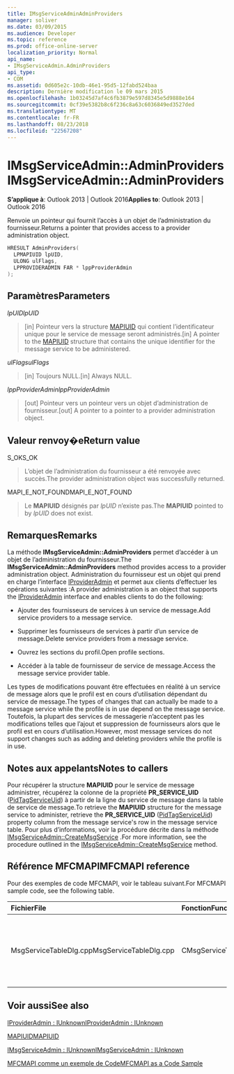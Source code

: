 ```yaml
---
title: IMsgServiceAdminAdminProviders
manager: soliver
ms.date: 03/09/2015
ms.audience: Developer
ms.topic: reference
ms.prod: office-online-server
localization_priority: Normal
api_name:
- IMsgServiceAdmin.AdminProviders
api_type:
- COM
ms.assetid: 0d605e2c-10db-46e1-95d5-12fabd524baa
description: Dernière modification le 09 mars 2015
ms.openlocfilehash: 1b03245d7af4c6fb3879e597d8345e5d9888e164
ms.sourcegitcommit: 0cf39e5382b8c6f236c8a63c6036849ed3527ded
ms.translationtype: MT
ms.contentlocale: fr-FR
ms.lasthandoff: 08/23/2018
ms.locfileid: "22567208"
---
```

# <a name="imsgserviceadminadminproviders"></a><span data-ttu-id="49b28-103">IMsgServiceAdmin::AdminProviders</span><span class="sxs-lookup"><span data-stu-id="49b28-103">IMsgServiceAdmin::AdminProviders</span></span>

  
  
<span data-ttu-id="49b28-104">**S’applique à**: Outlook 2013 | Outlook 2016</span><span class="sxs-lookup"><span data-stu-id="49b28-104">**Applies to**: Outlook 2013 | Outlook 2016</span></span> 
  
<span data-ttu-id="49b28-105">Renvoie un pointeur qui fournit l’accès à un objet de l’administration du fournisseur.</span><span class="sxs-lookup"><span data-stu-id="49b28-105">Returns a pointer that provides access to a provider administration object.</span></span>
  
```cpp
HRESULT AdminProviders(
  LPMAPIUID lpUID,
  ULONG ulFlags,
  LPPROVIDERADMIN FAR * lppProviderAdmin
);
```

## <a name="parameters"></a><span data-ttu-id="49b28-106">Paramètres</span><span class="sxs-lookup"><span data-stu-id="49b28-106">Parameters</span></span>

 <span data-ttu-id="49b28-107">_lpUID_</span><span class="sxs-lookup"><span data-stu-id="49b28-107">_lpUID_</span></span>
  
> <span data-ttu-id="49b28-108">[in] Pointeur vers la structure [MAPIUID](mapiuid.md) qui contient l’identificateur unique pour le service de message seront administrés.</span><span class="sxs-lookup"><span data-stu-id="49b28-108">[in] A pointer to the [MAPIUID](mapiuid.md) structure that contains the unique identifier for the message service to be administered.</span></span> 
    
 <span data-ttu-id="49b28-109">_ulFlags_</span><span class="sxs-lookup"><span data-stu-id="49b28-109">_ulFlags_</span></span>
  
> <span data-ttu-id="49b28-110">[in] Toujours NULL.</span><span class="sxs-lookup"><span data-stu-id="49b28-110">[in] Always NULL.</span></span> 
    
 <span data-ttu-id="49b28-111">_lppProviderAdmin_</span><span class="sxs-lookup"><span data-stu-id="49b28-111">_lppProviderAdmin_</span></span>
  
> <span data-ttu-id="49b28-112">[out] Pointeur vers un pointeur vers un objet d’administration de fournisseur.</span><span class="sxs-lookup"><span data-stu-id="49b28-112">[out] A pointer to a pointer to a provider administration object.</span></span>
    
## <a name="return-value"></a><span data-ttu-id="49b28-113">Valeur renvoy�e</span><span class="sxs-lookup"><span data-stu-id="49b28-113">Return value</span></span>

<span data-ttu-id="49b28-114">S_OK</span><span class="sxs-lookup"><span data-stu-id="49b28-114">S_OK</span></span> 
  
> <span data-ttu-id="49b28-115">L’objet de l’administration du fournisseur a été renvoyée avec succès.</span><span class="sxs-lookup"><span data-stu-id="49b28-115">The provider administration object was successfully returned.</span></span>
    
<span data-ttu-id="49b28-116">MAPI_E_NOT_FOUND</span><span class="sxs-lookup"><span data-stu-id="49b28-116">MAPI_E_NOT_FOUND</span></span> 
  
> <span data-ttu-id="49b28-117">Le **MAPIUID** désignés par _lpUID_ n’existe pas.</span><span class="sxs-lookup"><span data-stu-id="49b28-117">The **MAPIUID** pointed to by  _lpUID_ does not exist.</span></span> 
    
## <a name="remarks"></a><span data-ttu-id="49b28-118">Remarques</span><span class="sxs-lookup"><span data-stu-id="49b28-118">Remarks</span></span>

<span data-ttu-id="49b28-119">La méthode **IMsgServiceAdmin::AdminProviders** permet d’accéder à un objet de l’administration du fournisseur.</span><span class="sxs-lookup"><span data-stu-id="49b28-119">The **IMsgServiceAdmin::AdminProviders** method provides access to a provider administration object.</span></span> <span data-ttu-id="49b28-120">Administration du fournisseur est un objet qui prend en charge l’interface [IProviderAdmin](iprovideradminiunknown.md) et permet aux clients d’effectuer les opérations suivantes :</span><span class="sxs-lookup"><span data-stu-id="49b28-120">A provider administration is an object that supports the [IProviderAdmin](iprovideradminiunknown.md) interface and enables clients to do the following:</span></span> 
  
- <span data-ttu-id="49b28-121">Ajouter des fournisseurs de services à un service de message.</span><span class="sxs-lookup"><span data-stu-id="49b28-121">Add service providers to a message service.</span></span>
    
- <span data-ttu-id="49b28-122">Supprimer les fournisseurs de services à partir d’un service de message.</span><span class="sxs-lookup"><span data-stu-id="49b28-122">Delete service providers from a message service.</span></span>
    
- <span data-ttu-id="49b28-123">Ouvrez les sections du profil.</span><span class="sxs-lookup"><span data-stu-id="49b28-123">Open profile sections.</span></span>
    
- <span data-ttu-id="49b28-124">Accéder à la table de fournisseur de service de message.</span><span class="sxs-lookup"><span data-stu-id="49b28-124">Access the message service provider table.</span></span>
    
<span data-ttu-id="49b28-125">Les types de modifications pouvant être effectuées en réalité à un service de message alors que le profil est en cours d’utilisation dépendant du service de message.</span><span class="sxs-lookup"><span data-stu-id="49b28-125">The types of changes that can actually be made to a message service while the profile is in use depend on the message service.</span></span> <span data-ttu-id="49b28-126">Toutefois, la plupart des services de messagerie n’acceptent pas les modifications telles que l’ajout et suppression de fournisseurs alors que le profil est en cours d’utilisation.</span><span class="sxs-lookup"><span data-stu-id="49b28-126">However, most message services do not support changes such as adding and deleting providers while the profile is in use.</span></span>
  
## <a name="notes-to-callers"></a><span data-ttu-id="49b28-127">Notes aux appelants</span><span class="sxs-lookup"><span data-stu-id="49b28-127">Notes to callers</span></span>

<span data-ttu-id="49b28-128">Pour récupérer la structure **MAPIUID** pour le service de message administrer, récupérez la colonne de la propriété **PR_SERVICE_UID** ([PidTagServiceUid](pidtagserviceuid-canonical-property.md)) à partir de la ligne du service de message dans la table de service de message.</span><span class="sxs-lookup"><span data-stu-id="49b28-128">To retrieve the **MAPIUID** structure for the message service to administer, retrieve the **PR_SERVICE_UID** ([PidTagServiceUid](pidtagserviceuid-canonical-property.md)) property column from the message service's row in the message service table.</span></span> <span data-ttu-id="49b28-129">Pour plus d’informations, voir la procédure décrite dans la méthode [IMsgServiceAdmin::CreateMsgService](imsgserviceadmin-createmsgservice.md) .</span><span class="sxs-lookup"><span data-stu-id="49b28-129">For more information, see the procedure outlined in the [IMsgServiceAdmin::CreateMsgService](imsgserviceadmin-createmsgservice.md) method.</span></span> 
  
## <a name="mfcmapi-reference"></a><span data-ttu-id="49b28-130">Référence MFCMAPI</span><span class="sxs-lookup"><span data-stu-id="49b28-130">MFCMAPI reference</span></span>

<span data-ttu-id="49b28-131">Pour des exemples de code MFCMAPI, voir le tableau suivant.</span><span class="sxs-lookup"><span data-stu-id="49b28-131">For MFCMAPI sample code, see the following table.</span></span>
  
|<span data-ttu-id="49b28-132">**Fichier**</span><span class="sxs-lookup"><span data-stu-id="49b28-132">**File**</span></span>|<span data-ttu-id="49b28-133">**Fonction**</span><span class="sxs-lookup"><span data-stu-id="49b28-133">**Function**</span></span>|<span data-ttu-id="49b28-134">**Commentaire**</span><span class="sxs-lookup"><span data-stu-id="49b28-134">**Comment**</span></span>|
|:-----|:-----|:-----|
|<span data-ttu-id="49b28-135">MsgServiceTableDlg.cpp</span><span class="sxs-lookup"><span data-stu-id="49b28-135">MsgServiceTableDlg.cpp</span></span>  <br/> |<span data-ttu-id="49b28-136">CMsgServiceTableDlg::OnDisplayItem</span><span class="sxs-lookup"><span data-stu-id="49b28-136">CMsgServiceTableDlg::OnDisplayItem</span></span>  <br/> |<span data-ttu-id="49b28-137">MFCMAPI utilise la méthode **IMsgServiceAdmin::AdminProviders** pour ouvrir un objet d’administration de fournisseur d’un service.</span><span class="sxs-lookup"><span data-stu-id="49b28-137">MFCMAPI uses the **IMsgServiceAdmin::AdminProviders** method to open a provider administration object for a service.</span></span>  <br/> |
   
## <a name="see-also"></a><span data-ttu-id="49b28-138">Voir aussi</span><span class="sxs-lookup"><span data-stu-id="49b28-138">See also</span></span>



[<span data-ttu-id="49b28-139">IProviderAdmin : IUnknown</span><span class="sxs-lookup"><span data-stu-id="49b28-139">IProviderAdmin : IUnknown</span></span>](iprovideradminiunknown.md)
  
[<span data-ttu-id="49b28-140">MAPIUID</span><span class="sxs-lookup"><span data-stu-id="49b28-140">MAPIUID</span></span>](mapiuid.md)
  
[<span data-ttu-id="49b28-141">IMsgServiceAdmin : IUnknown</span><span class="sxs-lookup"><span data-stu-id="49b28-141">IMsgServiceAdmin : IUnknown</span></span>](imsgserviceadminiunknown.md)


[<span data-ttu-id="49b28-142">MFCMAPI comme un exemple de Code</span><span class="sxs-lookup"><span data-stu-id="49b28-142">MFCMAPI as a Code Sample</span></span>](mfcmapi-as-a-code-sample.md)

